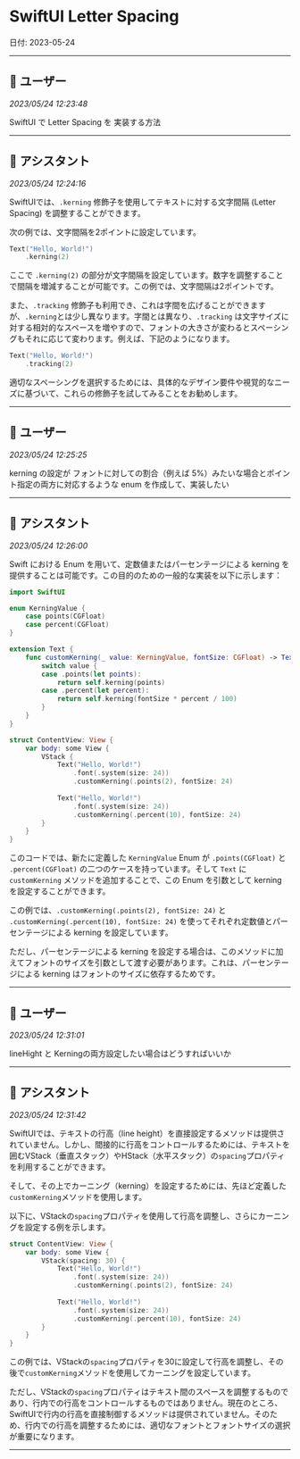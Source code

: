 # SwiftUI Letter Spacing

日付: 2023-05-24

---

## 👤 ユーザー
*2023/05/24 12:23:48*

SwiftUI で Letter Spacing を 実装する方法

---

## 🤖 アシスタント
*2023/05/24 12:24:16*

SwiftUIでは、`.kerning` 修飾子を使用してテキストに対する文字間隔 (Letter Spacing) を調整することができます。

次の例では、文字間隔を2ポイントに設定しています。

```swift
Text("Hello, World!")
    .kerning(2)
```

ここで `.kerning(2)` の部分が文字間隔を設定しています。数字を調整することで間隔を増減することが可能です。この例では、文字間隔は2ポイントです。

また、`.tracking` 修飾子も利用でき、これは字間を広げることができますが、`.kerning`とは少し異なります。字間とは異なり、`.tracking` は文字サイズに対する相対的なスペースを増やすので、フォントの大きさが変わるとスペーシングもそれに応じて変わります。例えば、下記のようになります。

```swift
Text("Hello, World!")
    .tracking(2)
```

適切なスペーシングを選択するためには、具体的なデザイン要件や視覚的なニーズに基づいて、これらの修飾子を試してみることをお勧めします。

---

## 👤 ユーザー
*2023/05/24 12:25:25*

kerning の設定が フォントに対しての割合（例えば 5%）みたいな場合とポイント指定の両方に対応するような enum を作成して、実装したい

---

## 🤖 アシスタント
*2023/05/24 12:26:00*

Swift における Enum を用いて、定数値またはパーセンテージによる kerning を提供することは可能です。この目的のための一般的な実装を以下に示します：

```swift
import SwiftUI

enum KerningValue {
    case points(CGFloat)
    case percent(CGFloat)
}

extension Text {
    func customKerning(_ value: KerningValue, fontSize: CGFloat) -> Text {
        switch value {
        case .points(let points):
            return self.kerning(points)
        case .percent(let percent):
            return self.kerning(fontSize * percent / 100)
        }
    }
}

struct ContentView: View {
    var body: some View {
        VStack {
            Text("Hello, World!")
                .font(.system(size: 24))
                .customKerning(.points(2), fontSize: 24)
            
            Text("Hello, World!")
                .font(.system(size: 24))
                .customKerning(.percent(10), fontSize: 24)
        }
    }
}
```

このコードでは、新たに定義した `KerningValue` Enum が `.points(CGFloat)` と `.percent(CGFloat)` の二つのケースを持っています。そして `Text` に `customKerning` メソッドを追加することで、この Enum を引数として kerning を設定することができます。

この例では、`.customKerning(.points(2), fontSize: 24)` と `.customKerning(.percent(10), fontSize: 24)` を使ってそれぞれ定数値とパーセンテージによる kerning を設定しています。

ただし、パーセンテージによる kerning を設定する場合は、このメソッドに加えてフォントのサイズを引数として渡す必要があります。これは、パーセンテージによる kerning はフォントのサイズに依存するためです。

---

## 👤 ユーザー
*2023/05/24 12:31:01*

lineHight と Kerningの両方設定したい場合はどうすればいいか

---

## 🤖 アシスタント
*2023/05/24 12:31:42*

SwiftUIでは、テキストの行高（line height）を直接設定するメソッドは提供されていません。しかし、間接的に行高をコントロールするためには、テキストを囲むVStack（垂直スタック）やHStack（水平スタック）の`spacing`プロパティを利用することができます。

そして、その上でカーニング（kerning）を設定するためには、先ほど定義した`customKerning`メソッドを使用します。

以下に、VStackの`spacing`プロパティを使用して行高を調整し、さらにカーニングを設定する例を示します。

```swift
struct ContentView: View {
    var body: some View {
        VStack(spacing: 30) {
            Text("Hello, World!")
                .font(.system(size: 24))
                .customKerning(.points(2), fontSize: 24)
            
            Text("Hello, World!")
                .font(.system(size: 24))
                .customKerning(.percent(10), fontSize: 24)
        }
    }
}
```

この例では、VStackの`spacing`プロパティを30に設定して行高を調整し、その後で`customKerning`メソッドを使用してカーニングを設定しています。

ただし、VStackの`spacing`プロパティはテキスト間のスペースを調整するものであり、行内での行高をコントロールするものではありません。現在のところ、SwiftUIで行内の行高を直接制御するメソッドは提供されていません。そのため、行内での行高を調整するためには、適切なフォントとフォントサイズの選択が重要になります。

---
